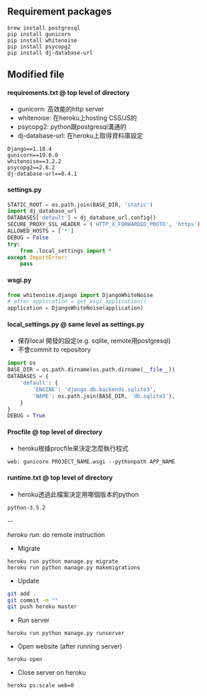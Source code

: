 
## Requirement packages

```
brew install postgresql
pip install gunicorn
pip install whitenoise
pip install psycopg2
pip install dj-database-url
```

## Modified file

#### requirements.txt @ top level of directory
- gunicorn: 高效能的http server
- whitenoise: 在heroku上hosting CSS/JS的
- psycopg2: python跟postgresql溝通的
- dj-database-url: 在heroku上取得資料庫設定

```
Django==1.10.4
gunicorn==19.6.0
whitenoise==3.2.2
psycopg2==2.6.2
dj-database-url==0.4.1
```

#### settings.py 
```python
STATIC_ROOT = os.path.join(BASE_DIR, 'static')
import dj_database_url
DATABASES['default'] = dj_database_url.config()
SECURE_PROXY_SSL_HEADER = ('HTTP_X_FORWARDED_PROTO', 'https')
ALLOWED_HOSTS = ['*']
DEBUG = False
try:
    from .local_settings import * 
except ImportError:
    pass
```
#### wsgi.py
```python
from whitenoise.django import DjangoWhiteNoise
# after application = get_wsgi_application()
application = DjangoWhiteNoise(application)
```

#### local_settings.py @ same level as settings.py
- 保存local 開發的設定(e.g. sqlite, remote用postgresql)
- 不會commit to repository

```python
import os
BASE_DIR = os.path.dirname(os.path.dirname(__file__))
DATABASES = {
    'default': {
        'ENGINE': 'django.db.backends.sqlite3',
        'NAME': os.path.join(BASE_DIR, 'db.sqlite3'),
    }
}
DEBUG = True
```

#### Procfile @ top level of directory
- heroku根據procfile來決定怎麼執行程式

```
web: gunicorn PROJECT_NAME.wsgi --pythonpath APP_NAME
```

#### runtime.txt @ top level of directory
- heroku透過此檔案決定用哪個版本的python

```
python-3.5.2
```
--

*heroku run*: do remote instruction

- Migrate 

```
heroku run python manage.py migrate
heroku run python manage.py makemigrations
```

- Update 

```bash
git add .
git commit -m ""
git push heroku master
```

- Run server

```
heroku run python manage.py runserver
```

- Open website (after running server)

```
heroku open
```

- Close server on heroku

```
heroku ps:scale web=0
```